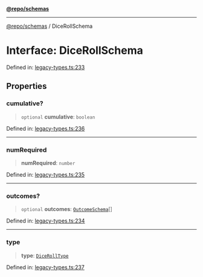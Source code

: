 [**@repo/schemas**](../README.md)

***

[@repo/schemas](../README.md) / DiceRollSchema

# Interface: DiceRollSchema

Defined in: [legacy-types.ts:233](https://github.com/alexqguo/drinking-board-game-v3/blob/b790afaa2e3b8fa2b8d92187d67ae85cb9db6cc2/packages/schemas/src/legacy-types.ts#L233)

## Properties

### cumulative?

> `optional` **cumulative**: `boolean`

Defined in: [legacy-types.ts:236](https://github.com/alexqguo/drinking-board-game-v3/blob/b790afaa2e3b8fa2b8d92187d67ae85cb9db6cc2/packages/schemas/src/legacy-types.ts#L236)

***

### numRequired

> **numRequired**: `number`

Defined in: [legacy-types.ts:235](https://github.com/alexqguo/drinking-board-game-v3/blob/b790afaa2e3b8fa2b8d92187d67ae85cb9db6cc2/packages/schemas/src/legacy-types.ts#L235)

***

### outcomes?

> `optional` **outcomes**: [`OutcomeSchema`](OutcomeSchema.md)[]

Defined in: [legacy-types.ts:234](https://github.com/alexqguo/drinking-board-game-v3/blob/b790afaa2e3b8fa2b8d92187d67ae85cb9db6cc2/packages/schemas/src/legacy-types.ts#L234)

***

### type

> **type**: [`DiceRollType`](../enumerations/DiceRollType.md)

Defined in: [legacy-types.ts:237](https://github.com/alexqguo/drinking-board-game-v3/blob/b790afaa2e3b8fa2b8d92187d67ae85cb9db6cc2/packages/schemas/src/legacy-types.ts#L237)
